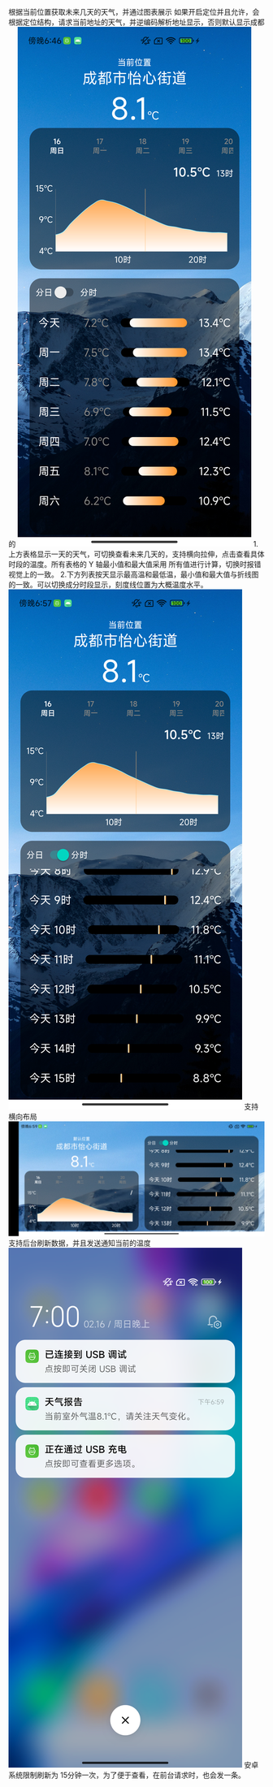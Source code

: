 根据当前位置获取未来几天的天气，并通过图表展示
如果开启定位并且允许，会根据定位结构，请求当前地址的天气，并逆编码解析地址显示，否则默认显示成都的
![Screenshot_20250216_184608.png](screenshots/Screenshot_20250216_184608.png)
1.上方表格显示一天的天气，可切换查看未来几天的，支持横向拉伸，点击查看具体时段的温度。所有表格的 Y 轴最小值和最大值采用
所有值进行计算，切换时报错视觉上的一致。
2.下方列表按天显示最高温和最低温，最小值和最大值与折线图的一致。可以切换成分时段显示，刻度线位置为大概温度水平。
![Screenshot_20250216_185735.png](screenshots/Screenshot_20250216_185735.png)
支持横向布局
![Screenshot_20250216_185909.png](screenshots/Screenshot_20250216_185909.png)
支持后台刷新数据，并且发送通知当前的温度
![Screenshot_20250216_190004.png](screenshots/Screenshot_20250216_190004.png)
安卓系统限制刷新为 15分钟一次，为了便于查看，在前台请求时，也会发一条。